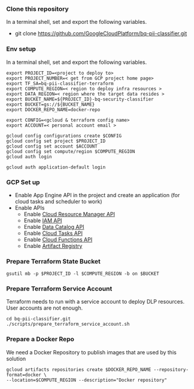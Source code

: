 ### Clone this repository 

In a terminal shell, set and export the following variables.

* git clone https://github.com/GoogleCloudPlatform/bq-pii-classifier.git

### Env setup

In a terminal shell, set and export the following variables.

```
export PROJECT_ID=<project to deploy to> 
export PROJECT_NUMBER=< get from GCP project home page>
export TF_SA=bq-pii-classifier-terraform
export COMPUTE_REGION=< region to deploy infra resources >
export DATA_REGION=< region where the target data resides >
export BUCKET_NAME=${PROJECT_ID}-bq-security-classifier
export BUCKET=gs://${BUCKET_NAME}
export DOCKER_REPO_NAME=docker-repo

export CONFIG=<gcloud & terraform config name> 
export ACCOUNT=< personal account email >  

gcloud config configurations create $CONFIG
gcloud config set project $PROJECT_ID
gcloud config set account $ACCOUNT
gcloud config set compute/region $COMPUTE_REGION
gcloud auth login

gcloud auth application-default login
```

### GCP Set up

* Enable App Engine API in the project and create an application (for cloud tasks and scheduler to work)
* Enable APIs
  * Enable [Cloud Resource Manager API](https://console.cloud.google.com/apis/library/cloudresourcemanager.googleapis.com)
  * Enable [IAM API](https://console.developers.google.com/apis/api/iam.googleapis.com/overview)
  * Enable [Data Catalog API](https://console.developers.google.com/apis/api/datacatalog.googleapis.com/overview)
  * Enable [Cloud Tasks API](https://console.developers.google.com/apis/api/cloudtasks.googleapis.com/overview)
  * Enable [Cloud Functions API](https://console.developers.google.com/apis/api/cloudfunctions.googleapis.com/overview)
  * Enable [Artifact Registry](https://console.developers.google.com/apis/api/artifactregistry.googleapis.com/overview) 


### Prepare Terraform State Bucket

```
gsutil mb -p $PROJECT_ID -l $COMPUTE_REGION -b on $BUCKET
```

### Prepare Terraform Service Account

Terraform needs to run with a service account to deploy DLP resources. User accounts are not enough.  

```
cd bq-pii-classifier.git
./scripts/prepare_terraform_service_account.sh
```

### Prepare a Docker Repo

We need a Docker Repository to publish images that are used by this solution

```
gcloud artifacts repositories create $DOCKER_REPO_NAME --repository-format=docker \
--location=$COMPUTE_REGION --description="Docker repository"
```
